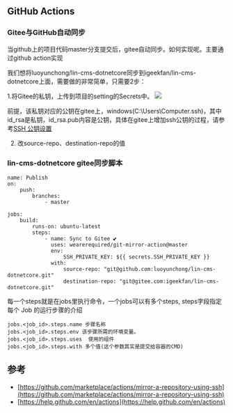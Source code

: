## GitHub Actions 

### Gitee与GitHub自动同步
当github上的项目代码master分支提交后，gitee自动同步。如何实现呢。主要通过github action实现


我们想将luoyunchong/lin-cms-dotnetcore同步到igeekfan/lin-cms-dotnetcore上面，需要做的非常简单，只需要2步：

1.将Gitee的私钥，上传到项目的setting的Secrets中。
[![](https://pic.downk.cc/item/5e9725f5c2a9a83be5dcdec3.png)](https://pic.downk.cc/item/5e9725f5c2a9a83be5dcdec3.png)

前提，该私钥对应的公钥在gitee上，windows(C:\Users\Computer\.ssh)，其中id_rsa是私钥，id_rsa.pub内容是公钥，具体在gitee上增加ssh公钥的过程，请参考[SSH 公钥设置](https://gitee.com/help/articles/4191)


2. 改source-repo、destination-repo的值

### lin-cms-dotnetcore gitee同步脚本
```
name: Publish 
on:
    push:
        branches:
            - master

jobs:
    build:
        runs-on: ubuntu-latest
        steps:
            - name: Sync to Gitee 💕
              uses: wearerequired/git-mirror-action@master
              env:
                  SSH_PRIVATE_KEY: ${{ secrets.SSH_PRIVATE_KEY }}
              with:
                  source-repo: "git@github.com:luoyunchong/lin-cms-dotnetcore.git"
                  destination-repo: "git@gitee.com:igeekfan/lin-cms-dotnetcore.git"
```
每一个steps就是在jobs里执行命令，一个jobs可以有多个steps,
steps字段指定每个 Job 的运行步骤的介绍
```
jobs.<job_id>.steps.name 步骤名称
jobs.<job_id>.steps.env 该步骤所需的环境变量。
jobs.<job_id>.steps.uses  使用的组件
jobs.<job_id>.steps.with 多个值(这个参数其实是提交给容器的CMD) 

```


## 参考
-  [https://github.com/marketplace/actions/mirror-a-repository-using-ssh](https://github.com/marketplace/actions/mirror-a-repository-using-ssh)
- [https://help.github.com/en/actions](https://help.github.com/en/actions)